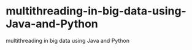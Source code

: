 # multithreading-in-big-data-using-Java-and-Python
 multithreading in big data using Java and Python
